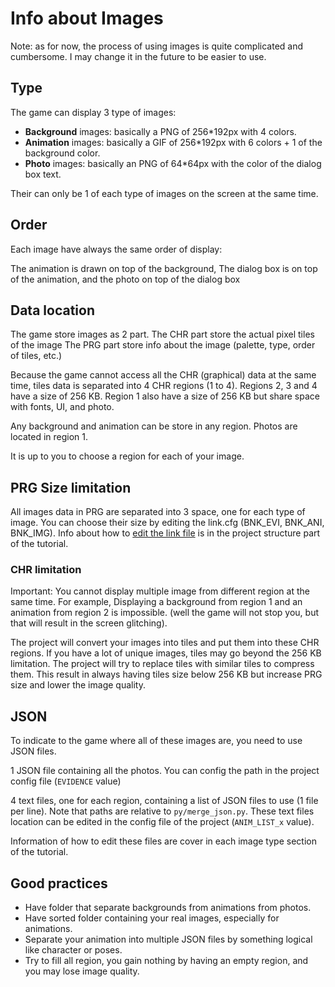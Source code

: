 # Info about Images

Note: as for now, the process of using images is quite complicated and cumbersome.
I may change it in the future to be easier to use.

## Type

The game can display 3 type of images:

- **Background** images: basically a PNG of 256*192px with 4 colors.
- **Animation** images: basically a GIF of 256*192px with 6 colors + 1 of the background color.
- **Photo** images: basically an PNG of 64*64px with the color of the dialog box text.

Their can only be 1 of each type of images on the screen at the same time.

## Order

Each image have always the same order of display:

The animation is drawn on top of the background,
The dialog box is on top of the animation,
and the photo on top of the dialog box

## Data location

The game store images as 2 part.
The CHR part store the actual pixel tiles of the image
The PRG part store info about the image (palette, type, order of tiles, etc.)

Because the game cannot access all the CHR (graphical) data at the same time,
tiles data is separated into 4 CHR regions (1 to 4).
Regions 2, 3 and 4 have a size of 256 KB.
Region 1 also have a size of 256 KB but share space with fonts, UI, and photo.

Any background and animation can be store in any region.
Photos are located in region 1.

It is up to you to choose a region for each of your image.

## PRG Size limitation

All images data in PRG are separated into 3 space,
one for each type of image.
You can choose their size by editing the link.cfg (BNK_EVI, BNK_ANI, BNK_IMG).
Info about how to [edit the link file](../struct/link.md) is in the project structure part of the tutorial.

### CHR limitation

Important: You cannot display multiple image from different region at the same time.
For example, Displaying a background from region 1 and an animation from region 2 is impossible.
(well the game will not stop you, but that will result in the screen glitching).

The project will convert your images into tiles and put them into these CHR regions.
If you have a lot of unique images, tiles may go beyond the 256 KB limitation.
The project will try to replace tiles with similar tiles to compress them.
This result in always having tiles size below 256 KB but increase PRG size and lower the image quality.

## JSON

To indicate to the game where all of these images are,
you need to use JSON files.

1 JSON file containing all the photos.
You can config the path in the project config file (`EVIDENCE` value)

4 text files, one for each region, containing a list of JSON files to use (1 file per line).
Note that paths are relative to `py/merge_json.py`.
These text files location can be edited in the config file of the project (`ANIM_LIST_x` value).

Information of how to edit these files are cover in each image type section of the tutorial.

## Good practices

- Have folder that separate backgrounds from animations from photos.
- Have sorted folder containing your real images, especially for animations.
- Separate your animation into multiple JSON files by something logical like character or poses.
- Try to fill all region, you gain nothing by having an empty region, and you may lose image quality.
